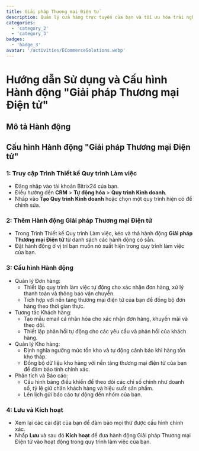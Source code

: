 ```yaml
---
title: Giải pháp Thương mại Điện tử
description: Quản lý cửa hàng trực tuyến của bạn và tối ưu hóa trải nghiệm khách hàng.
categories: 
  - 'category_2'
  - 'category_3'
badges: 
  - 'badge_3'
avatar: '/activities/ECommerceSolutions.webp'
---
```

# Hướng dẫn Sử dụng và Cấu hình Hành động "Giải pháp Thương mại Điện tử"

## Mô tả Hành động

## **Cấu hình Hành động "Giải pháp Thương mại Điện tử"**

### 1: Truy cập Trình Thiết kế Quy trình Làm việc
- Đăng nhập vào tài khoản Bitrix24 của bạn.
- Điều hướng đến **CRM** > **Tự động hóa** > **Quy trình Kinh doanh**.
- Nhấp vào **Tạo Quy trình Kinh doanh** hoặc chọn một quy trình hiện có để chỉnh sửa.

### 2: Thêm Hành động Giải pháp Thương mại Điện tử
- Trong Trình Thiết kế Quy trình Làm việc, kéo và thả hành động **Giải pháp Thương mại Điện tử** từ danh sách các hành động có sẵn.
- Đặt hành động ở vị trí bạn muốn nó xuất hiện trong quy trình làm việc của bạn.

### 3: Cấu hình Hành động
- Quản lý Đơn hàng:
  - Thiết lập quy trình làm việc tự động cho xác nhận đơn hàng, xử lý thanh toán và thông báo vận chuyển.
  - Tích hợp với nền tảng thương mại điện tử của bạn để đồng bộ đơn hàng theo thời gian thực.
- Tương tác Khách hàng:
  - Tạo mẫu email cá nhân hóa cho xác nhận đơn hàng, khuyến mãi và theo dõi.
  - Thiết lập phản hồi tự động cho các yêu cầu và phản hồi của khách hàng.
- Quản lý Kho hàng:
  - Định nghĩa ngưỡng mức tồn kho và tự động cảnh báo khi hàng tồn kho thấp.
  - Đồng bộ dữ liệu kho hàng với nền tảng thương mại điện tử của bạn để đảm bảo tính chính xác.
- Phân tích và Báo cáo:
  - Cấu hình bảng điều khiển để theo dõi các chỉ số chính như doanh số, tỷ lệ giữ chân khách hàng và hiệu suất sản phẩm.
  - Lên lịch gửi báo cáo tự động đến nhóm của bạn.

### 4: Lưu và Kích hoạt
- Xem lại các cài đặt của bạn để đảm bảo mọi thứ được cấu hình chính xác.
- Nhấp **Lưu** và sau đó **Kích hoạt** để đưa hành động Giải pháp Thương mại Điện tử vào hoạt động trong quy trình làm việc của bạn.